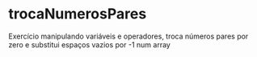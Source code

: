 # trocaNumerosPares
Exercício manipulando variáveis e operadores, troca números pares por zero e substitui espaços vazios por -1 num array
